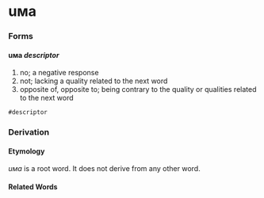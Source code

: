uмa
===

### Forms

#### **uмa** _descriptor_

1. no; a negative response
2. not; lacking a quality related to the next word
2. opposite of, opposite to; being contrary to the quality or qualities related to the next word

`#descriptor`

### Derivation

#### Etymology

_uмa_ is a root word. It does not derive from any other word.

#### Related Words
